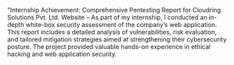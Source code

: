 "Internship Achievement:
Comprehensive Pentesting Report for Cloudring Solutions Pvt. Ltd. Website – As part of my internship, I conducted an in-depth white-box security assessment of the company’s web application.
This report includes a detailed analysis of vulnerabilities, risk evaluation, and tailored mitigation strategies aimed at strengthening their cybersecurity posture.
The project provided valuable hands-on experience in ethical hacking and web application security.
